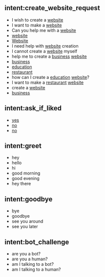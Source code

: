 ## intent:create_website_request
- I wish to create a [website](request)
- I want to make a [website](request)
- Can you help me with a [website](request)
- [website](request)
- [Website](request)
- I need help with [website](request) creation
- I cannot create a [website](request) myself
- help me to create a [business](type) [website](request)
- [business](type)
- [education](type)
- [restaurant](type)
- how can I create a [education](type) [website](request)?
- I want to make a [restaurant](type) [website](request)
- create a [website](request)
- [business](type)

## intent:ask_if_liked
- [yes](response)
- [no](response)
- [no](response)

## intent:greet
- hey
- hello
- hi
- good morning
- good evening
- hey there

## intent:goodbye
- bye
- goodbye
- see you around
- see you later

## intent:bot_challenge
- are you a bot?
- are you a human?
- am I talking to a bot?
- am I talking to a human?
